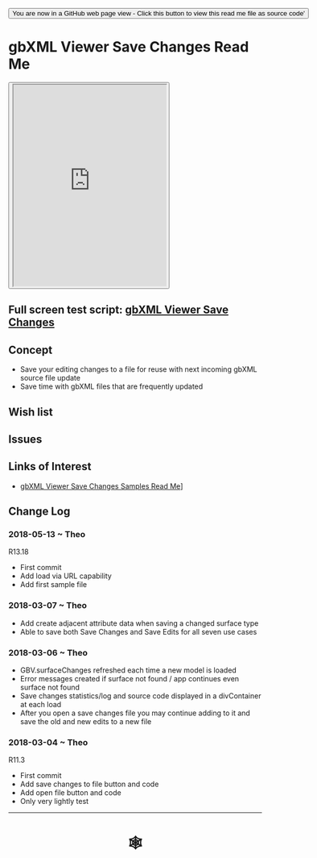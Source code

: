 <span style="display:none;" >[You are now in a GitHub source code view - click this link to view Read Me file as a web page]( http://www.ladybug.tools/spider/index.html#gbxml-viewer/r13/gv-sav-save-changes/README.md "View file as a web page." ) </span>
<input type=button onclick="window.location.href='https://github.com/ladybug-tools/spider/blob/master/gbxml-viewer/r13/gv-sav-save-changes/README.md"
value="You are now in a GitHub web page view - Click this button to view this read me file as source code'" >

# gbXML Viewer Save Changes Read Me


<button><iframe class="iframeReadMe" src="http://www.ladybug.tools/spider/gbxml-viewer/r13/gv-sav-save-changes/gv-sav.html" width="100%" height="400px" >Iframes are not displayed on github.com</iframe></button>


## Full screen test script: [gbXML Viewer Save Changes]( http://www.ladybug.tools/spider/gbxml-viewer/r13/gv-sav-save-changes/gv-sav.html )


## Concept

* Save your editing changes to a file for reuse with next incoming gbXML source file update
* Save time with gbXML files that are frequently updated


## Wish list



## Issues



## Links of Interest

* [gbXML Viewer Save Changes Samples Read Me]( http://www.ladybug.tools/spider/index.html#gbxml-sample-files/save-changes-samples/README.md )]

## Change Log

### 2018-05-13 ~ Theo

R13.18
* First commit
* Add load via URL capability
* Add first sample file

### 2018-03-07 ~ Theo

* Add create adjacent attribute data when saving a changed surface type
* Able to save both Save Changes and Save Edits for all seven use cases

### 2018-03-06 ~ Theo

* GBV.surfaceChanges refreshed each time a new model is loaded
* Error messages created if surface not found / app continues even surface not found
* Save changes statistics/log and source code displayed in a divContainer at each load
* After you open a save changes file you may continue adding to it and save the old and new edits to a new file


### 2018-03-04 ~ Theo

R11.3
* First commit
* Add save changes to file button and code
* Add open file button and code
* Only very lightly test

***

# <center title="hello!" ><a href=javascript:window.scrollTo(0,0); style=text-decoration:none; > &#x1f578; </a></center>



